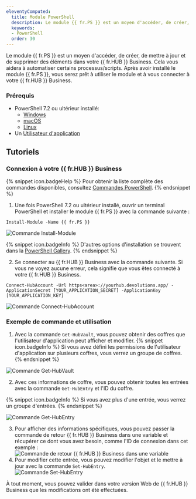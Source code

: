 ```yaml
---
eleventyComputed:
  title: Module PowerShell
  description: Le module {{ fr.PS }} est un moyen d'accéder, de créer, de mettre à jour et de supprimer des éléments dans votre {{ fr.HUB }} Business. Cela vous aidera à automatiser certains processus/scripts.
  keywords:
  - PowerShell
  order: 30
---
```

Le module {{ fr.PS }} est un moyen d'accéder, de créer, de mettre à jour et de supprimer des éléments dans votre {{ fr.HUB }} Business. Cela vous aidera à automatiser certains processus/scripts. Après avoir installé le module {{ fr.PS }}, vous serez prêt à utiliser le module et à vous connecter à votre {{ fr.HUB }} Business.  

### Prérequis 

* PowerShell 7.2 ou ultérieur installé:  
    * [Windows](https://learn.microsoft.com/fr-fr/powershell/scripting/install/installing-powershell-on-windows)  
    * [macOS](https://learn.microsoft.com/fr-fr/powershell/scripting/install/installing-powershell-on-macos)  
    * [Linux](https://learn.microsoft.com/fr-fr/powershell/scripting/install/installing-powershell-on-linux)  
* Un [Utilisateur d'application](/fr/hub/web-interface/hub-overview/administration/management/application-users/)  

## Tutoriels 

### Connexion à votre {{ fr.HUB }} Business 

{% snippet icon.badgeHelp %} 
Pour obtenir la liste complète des commandes disponibles, consultez [Commandes PowerShell](/fr/hub/powershell-module/powershell-commands/). 
{% endsnippet %}
 
1. Une fois PowerShell 7.2 ou ultérieur installé, ouvrir un terminal PowerShell et installer le module {{ fr.PS }} avec la commande suivante :  

`Install-Module -Name {{ fr.PS }}`  

![Commande Install-Module](https://webdevolutions.azureedge.net/docs/fr/hub/Hub2015.png) 

{% snippet icon.badgeInfo %} 
D'autres options d'installation se trouvent dans la [PowerShell Gallery](https://www.powershellgallery.com/packages/devolutions.powershell/). 
{% endsnippet %}
 
2. Se connecter au {{ fr.HUB }} Business avec la commande suivante. Si vous ne voyez aucune erreur, cela signifie que vous êtes connecté à votre {{ fr.HUB }} Business. 

`Connect-HubAccount -Url https<area>://yourhub.devolutions.app/ -ApplicationSecret [YOUR_APPLICATION_SECRET] -ApplicationKey [YOUR_APPLICATION_KEY]`  

![Commande Connect-HubAccount](https://webdevolutions.azureedge.net/docs/fr/hub/Hub4059.png) 

### Exemple de commande et utilisation 

1. Avec la commande `Get-HubVault`, vous pouvez obtenir des coffres que l'utilisateur d'application peut afficher et modifier. 
{% snippet icon.badgeInfo %} 
Si vous avez défini les permissions de l'utilisateur d'application sur plusieurs coffres, vous verrez un groupe de coffres. 
{% endsnippet %}
 
![Commande Get-HubVault](https://webdevolutions.azureedge.net/docs/fr/hub/Hub4060.png) 

2. Avec ces informations de coffre, vous pouvez obtenir toutes les entrées avec la commande `Get-HubEntry` et l'ID du coffre. 

{% snippet icon.badgeInfo %} 
Si vous avez plus d'une entrée, vous verrez un groupe d'entrées. 
{% endsnippet %}
 
![Commande Get-HubEntry](https://webdevolutions.azureedge.net/docs/fr/hub/Hub4061.png) 

3. Pour afficher des informations spécifiques, vous pouvez passer la commande de retour {{ fr.HUB }} Business dans une variable et récupérer ce dont vous avez besoin, comme l'ID de connexion dans cet exemple :  
![Commande de retour {{ fr.HUB }} Business dans une variable](https://webdevolutions.azureedge.net/docs/fr/hub/Hub4062.png)
1. Pour modifier cette entrée, vous pouvez modifier l'objet et le mettre à jour avec la commande `Set-HubEntry`.  
![Commande Set-HubEntry](https://webdevolutions.azureedge.net/docs/fr/hub/Hub4063.png)

À tout moment, vous pouvez valider dans votre version Web de {{ fr.HUB }} Business que les modifications ont été effectuées. 
